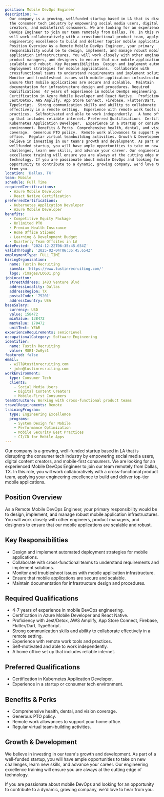 ```yaml
---
position: Mobile DevOps Engineer
description: >-
  Our company is a growing, wellfunded startup based in LA that is disrupting
  the consumer tech industry by empowering social media users, digital content
  creators, and mobilefirst consumers. We are looking for an experienced Mobile
  DevOps Engineer to join our team remotely from Dallas, TX. In this role, you
  will work collaboratively with a crossfunctional product team, applying your
  engineering excellence to build and deliver toptier mobile applications.
  Position Overview As a Remote Mobile DevOps Engineer, your primary
  responsibility would be to design, implement, and manage robust mobile
  application infrastructures. You will work closely with other engineers,
  product managers, and designers to ensure that our mobile applications are
  scalable and robust. Key Responsibilities  Design and implement automated
  deployment strategies for mobile applications.  Collaborate with
  crossfunctional teams to understand requirements and implement solutions. 
  Monitor and troubleshoot issues with mobile application infrastructure. 
  Ensure that mobile applications are secure and scalable.  Maintain
  documentation for infrastructure design and procedures. Required
  Qualifications  47 years of experience in mobile DevOps engineering. 
  Certification in Azure Mobile Developer and React Native.  Proficiency with
  Jest/Detox, AWS Amplify, App Store Connect, Firebase, Flutter/Dart,
  TypeScript.  Strong communication skills and ability to collaborate
  effectively in a remote setting.  Experience with remote work tools and
  practices.  Selfmotivated and able to work independently.  A home office set
  up that includes reliable internet. Preferred Qualifications  Certification in
  Kubernetes Application Developer.  Experience in a startup or consumer tech
  environment. Benefits & Perks  Comprehensive health, dental, and vision
  coverage.  Generous PTO policy.  Remote work allowances to support your home
  office.  Regular virtual teambuilding activities. Growth & Development We
  believe in investing in our team's growth and development. As part of a
  wellfunded startup, you will have ample opportunities to take on new
  challenges, learn new skills, and advance your career. Our engineering
  excellence training will ensure you are always at the cutting edge of
  technology. If you are passionate about mobile DevOps and looking for an
  opportunity to contribute to a dynamic, growing company, we'd love to hear
  from you.
location: 'Dallas, TX'
team: Mobile
schedule: Full Time
requiredCertifications:
  - Azure Mobile Developer
  - React Native Certification
preferredCertifications:
  - Kubernetes Application Developer
  - Azure Mobile Developer
benefits:
  - Competitive Equity Package
  - Unlimited PTO
  - Premium Health Insurance
  - Home Office Stipend
  - Learning & Development Budget
  - Quarterly Team Offsites in LA
datePosted: '2024-12-22T06:35:45.654Z'
validThrough: '2025-02-04T06:35:45.654Z'
employmentType: FULL_TIME
hiringOrganization:
  name: Tustin Recruiting
  sameAs: 'https://www.tustinrecruiting.com/'
  logo: /images/LOGO1.png
jobLocation:
  streetAddress: 1483 Venture Blvd
  addressLocality: Dallas
  addressRegion: TX
  postalCode: '75201'
  addressCountry: USA
baseSalary:
  currency: USD
  value: 158472
  minValue: 138472
  maxValue: 178472
  unitText: YEAR
experienceRequirements: seniorLevel
occupationalCategory: Software Engineering
identifier:
  name: Tustin Recruiting
  value: MOBI-2w0yz1
featured: false
email:
  - will@tustinrecruiting.com
  - john@tustinrecruiting.com
workEnvironment:
  type: Consumer Tech
  clients:
    - Social Media Users
    - Digital Content Creators
    - Mobile-First Consumers
teamStructure: Working with cross-functional product teams
travelRequirements: Remote
trainingProgram:
  type: Engineering Excellence
  programs:
    - System Design for Mobile
    - Performance Optimization
    - Mobile Security Best Practices
    - CI/CD for Mobile Apps
---
```




Our company is a growing, well-funded startup based in LA that is disrupting the consumer tech industry by empowering social media users, digital content creators, and mobile-first consumers. We are looking for an experienced Mobile DevOps Engineer to join our team remotely from Dallas, TX. In this role, you will work collaboratively with a cross-functional product team, applying your engineering excellence to build and deliver top-tier mobile applications.

## Position Overview
As a Remote Mobile DevOps Engineer, your primary responsibility would be to design, implement, and manage robust mobile application infrastructures. You will work closely with other engineers, product managers, and designers to ensure that our mobile applications are scalable and robust.

## Key Responsibilities
- Design and implement automated deployment strategies for mobile applications.
- Collaborate with cross-functional teams to understand requirements and implement solutions.
- Monitor and troubleshoot issues with mobile application infrastructure.
- Ensure that mobile applications are secure and scalable.
- Maintain documentation for infrastructure design and procedures.

## Required Qualifications
- 4-7 years of experience in mobile DevOps engineering.
- Certification in Azure Mobile Developer and React Native.
- Proficiency with Jest/Detox, AWS Amplify, App Store Connect, Firebase, Flutter/Dart, TypeScript.
- Strong communication skills and ability to collaborate effectively in a remote setting.
- Experience with remote work tools and practices.
- Self-motivated and able to work independently.
- A home office set up that includes reliable internet.

## Preferred Qualifications
- Certification in Kubernetes Application Developer.
- Experience in a startup or consumer tech environment.

## Benefits & Perks
- Comprehensive health, dental, and vision coverage.
- Generous PTO policy.
- Remote work allowances to support your home office.
- Regular virtual team-building activities.

## Growth & Development
We believe in investing in our team's growth and development. As part of a well-funded startup, you will have ample opportunities to take on new challenges, learn new skills, and advance your career. Our engineering excellence training will ensure you are always at the cutting edge of technology.

If you are passionate about mobile DevOps and looking for an opportunity to contribute to a dynamic, growing company, we'd love to hear from you.

